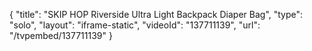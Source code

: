 {
    "title": "SKIP HOP Riverside Ultra Light Backpack Diaper Bag",
    "type": "solo",
    "layout": "iframe-static",
    "videoId": "137711139",
    "url": "\/tvpembed\/137711139"
}
